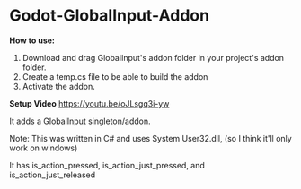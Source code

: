 # Godot-GlobalInput-Addon

**How to use:**
1. Download and drag GlobalInput's addon folder in your project's addon folder.
2. Create a temp.cs file to be able to build the addon
3. Activate the addon.

**Setup Video**
https://youtu.be/oJLsgq3i-yw

It adds a GlobalInput singleton/addon.

Note: This was written in C# and uses System User32.dll, (so I think it'll only work on windows)

It has is_action_pressed, is_action_just_pressed, and is_action_just_released
